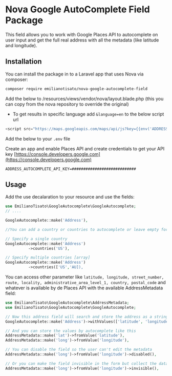# Nova Google AutoComplete Field Package

This field allows you to work with Google Places API to autocomplete on user input and get the full real address with all the metadata (like latitude and longitude).

## Installation

You can install the package in to a Laravel app that uses Nova via composer:

```bash
composer require emilianotisato/nova-google-autocomplete-field
```

Add the below to /resources/views/vendor/nova/layout.blade.php (this you can copy from the nova repository to override the original)

* To get results in specific language add `&language=en` to the below script url

```php
<script src="https://maps.googleapis.com/maps/api/js?key={{env('ADDRESS_AUTOCOMPLETE_API_KEY')}}&libraries=places"></script>
```

Add the below to your `.env` file

Create an app and enable Places API and create credentials to get your API key
[https://console.developers.google.com](https://console.developers.google.com)

```shell
ADDRESS_AUTOCOMPLETE_API_KEY=############################
```

## Usage

Add the use decalaration to your resource and use the fields:

```php
use EmilianoTisato\GoogleAutocomplete\GoogleAutocomplete;
// ....

GoogleAutocomplete::make('Address'),

//You can add a country or countries to autocomplete or leave empty for all.

// Specify a single country
GoogleAutocomplete::make('Address')
          ->countries('US'),

// Specify multiple countries [array]
GoogleAutocomplete::make('Address')
          ->countries(['US','AU]),
```

You can access other parameter like `latitude, longitude, street_number, route, locality, administrative_area_level_1, country, postal_code` and whatever is available by de Places API with the available AddressMetadata field:

```php
use EmilianoTisato\GoogleAutocomplete\AddressMetadata;
use EmilianoTisato\GoogleAutocomplete\GoogleAutocomplete;

// Now this address field will search and store the address as a string, but also made available the values in the withValues array
GoogleAutocomplete::make('Address')->withValues(['latitude', 'longitude']),

// And you can store the values by autocomplete like this
AddressMetadata::make('lat')->fromValue('latitude'),
AddressMetadata::make('long')->fromValue('longitude'),

// You can disable the field so the user can't edit the metadata
AddressMetadata::make('long')->fromValue('longitude')->disabled(),

// Or you can make the field invisible in the form but collect the data anyways
AddressMetadata::make('long')->fromValue('longitude')->invisible(),
```
